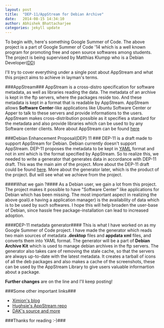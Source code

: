 ```yaml
---
layout: post
title:  "DEP-11/AppStream for Debian Archive"
date:   2014-08-15 14:34:10
author: Abhishek Bhattacharjee
categories: jekyll update
---
```

To begin with, here's something Google Summer of Code. The above project is a part of Google Summer of Code '14
which is a well known program for promoting free and open source softwares among students. The project is being
supervised by Matthias Klumpp who is a Debian Developer([DD](https://wiki.debian.org/DebianDeveloper))

I'll try to cover everything under a single post about AppStream and what this project aims to achieve in layman's terms.

###AppStream###
AppStream is a cross-distro specification for software metadata, as well as libraries reading the data.
The metadata of an archive is kept in the ftp servers, where the packages reside too.
And these metadata is kept in a format that is readable by AppStream.
AppStream allows **Software Center**-like applications like Ubuntu Software Center or Apper to talk to these servers
and provide informations to the users.
AppStream makes cross-distribution possible as it specifies a standard for the metadata and also provide libraries which
can be used to by any Software center clients. More about AppStream can be found [here](http://www.freedesktop.org/software/appstream/docs/)

###Debian Enhancement Proposal(DEP) 11 ###
DEP-11 is a draft made to support AppStream for Debian. Debian currently doesn't support AppStream.
DEP-11 proposes the metadata to be kept in [YAML](http://en.wikipedia.org/wiki/YAML) format and not in xml which
is the format specified by AppStream. 
So to realize this, we needed to write a generator that generates data in accordance with DEP-11 draft.
This was the main aim of the project. More about the DEP-11 draft could be found [here](https://wiki.debian.org/DEP-11).
More about the generator later, which is the product of the project. But will see what we achieve from the project.

####What we gain ?####
As a Debian user, we gain a lot from this project. The project makes it possible to have "Software Center" like applications
for Debian which has been missing. The most important aspect in realizing the above goal(i.e having a application manager) is 
the availability of data which is to be used by such softwares.
I hope this will help broaden the user-base of Debian, since hassle free package-installation can lead to increased
adoption.

####DEP-11 metadata generator####
This is what I have worked on as my Google Summer of Code project. I have made the generator which reads two main 
sources of metadata **.desktop** files and **appdata xml** files, and converts them into YAML format.
The generator will be a part of **Debian Archive Kit** which is used to manage debian archives in the ftp servers.
The generator also takes care of removing the stale cache, so that the servers are always up-to-date with the latest metadata.
It creates a tarball of icons of all the deb packages and also makes a cache of the screenshots, these can be used by
the AppStream Library to give users valuable informartion about a package.

**Further changes** are on the line and I'll keep posting!

###Some other important links###
* [Ximion's blog](http://blog.tenstral.net/)
* [Hughsie's AppStream repo](https://github.com/hughsie/fedora-appstream)
* [DAK's source and more](https://ftp-master.debian.org/#dak)

###Thanks for reading :-)###

